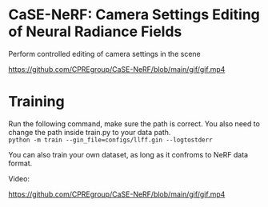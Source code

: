# CaSE-NeRF: Camera Settings Editing of Neural Radiance Fields

Perform controlled editing of camera settings in the scene

https://github.com/CPREgroup/CaSE-NeRF/blob/main/gif/gif.mp4


# Training
Run the following command, make sure the path is correct. You also need to change the path inside train.py to your data path.  
`python -m train --gin_file=configs/llff.gin --logtostderr`  

You can also train your own dataset, as long as it confroms to NeRF data format.  



Video:
<br>

https://github.com/CPREgroup/CaSE-NeRF/blob/main/gif/gif.mp4

<br>
